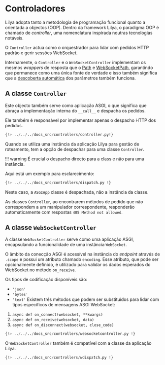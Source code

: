 # Controladores

Lilya adopta tanto a metodologia de programação funcional quanto a orientada a objectos (OOP). Dentro da framework Lilya,
o paradigma OOP é chamado de *controller*, uma nomenclatura inspirada noutras tecnologias notáveis.

O `Controller` actua como o orquestrador para lidar com pedidos HTTP padrão e gerir sessões WebSocket.

Internamente, o `Controller` e o `WebSocketController` implementam os mesmos *wrappers* de resposta que o
[Path](./routing.md#path) e [WebSocketPath](./routing.md#websocketpath), garantindo que permanece
como uma única fonte de verdade e isso também significa que a [descoberta automática](./routing.md#auto-discovering-the-parameters) dos
parâmetros também funciona.

## A classe `Controller`

Este objecto também serve como aplicação ASGI, o que significa que abraça a implementação interna
do `__call__` e despacha os pedidos.

Ele também é responsável por implementar apenas o despacho HTTP dos pedidos.

```python
{!> ../../../docs_src/controllers/controller.py!}
```

Quando se utiliza uma instância da aplicação Lilya para gestão de roteamento, tem a opção de despachar para uma classe `Controller`.

!!! warning
    É crucial o despacho directo para a class e não para uma instância.

Aqui está um exemplo para esclarecimento:

```python
{!> ../../../docs_src/controllers/dispatch.py !}
```

Neste caso, a `ASGIApp` classe é despachada, não a instância da classe.

As classes `Controller`, ao encontrarem métodos de pedido que não correspondem a um manipulador correspondente,
responderão automaticamente com respostas `405 Method not allowed`.

## A classe `WebSocketController`

A classe `WebSocketController` serve como uma aplicação ASGI, encapsulando a funcionalidade de uma instância `WebSocket`.

O âmbito da conecção ASGI é acessível na instância do *endpoint* através de `.scope` e possui um atributo chamado `encoding`.
Esse atributo, que pode ser opcionalmente definido, é utilizado para validar os dados esperados do WebSocket no método `on_receive`.

Os tipos de codificação disponíveis são:

- `'json'`
- `'bytes'`
- `'text'`
Existem três métodos que podem ser substituídos para lidar com tipos específicos de mensagens ASGI WebSocket:

1. `async def on_connect(websocket, **kwargs)`
2. `async def on_receive(websocket, data)`
3. `async def on_disconnect(websocket, close_code)`

```python
{!> ../../../docs_src/controllers/websocketcontroller.py !}
```

O `WebSocketController` também é compatível com a classe da aplicação Lilya.

```python
{!> ../../../docs_src/controllers/wdispatch.py !}
```
